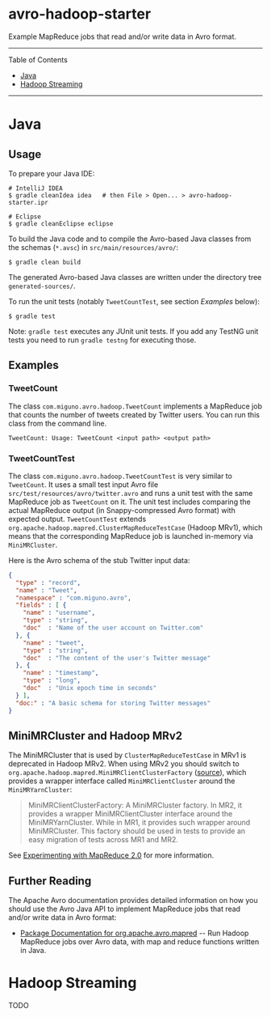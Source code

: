 avro-hadoop-starter
===================

Example MapReduce jobs that read and/or write data in Avro format.

---

Table of Contents

* <a href="#Java">Java</a>
* <a href="#Hadoop Streaming">Hadoop Streaming</a>

---


<a name="Java"></a>

# Java

## Usage

To prepare your Java IDE:

    # IntelliJ IDEA
    $ gradle cleanIdea idea   # then File > Open... > avro-hadoop-starter.ipr

    # Eclipse
    $ gradle cleanEclipse eclipse


To build the Java code and to compile the Avro-based Java classes from the schemas (``*.avsc``) in
``src/main/resources/avro/``:

    $ gradle clean build

The generated Avro-based Java classes are written under the directory tree ``generated-sources/``.

To run the unit tests (notably ``TweetCountTest``, see section _Examples_ below):

    $ gradle test

Note: ``gradle test`` executes any JUnit unit tests.  If you add any TestNG unit tests you need to run ``gradle testng``
for executing those.


## Examples

### TweetCount

The class ``com.miguno.avro.hadoop.TweetCount`` implements a MapReduce job that counts the number of tweets created by
Twitter users.  You can run this class from the command line.

    TweetCount: Usage: TweetCount <input path> <output path>

### TweetCountTest

The class ``com.miguno.avro.hadoop.TweetCountTest`` is very similar to ``TweetCount``.  It uses a small test input Avro
file ``src/test/resources/avro/twitter.avro`` and runs a unit test with the same MapReduce job as ``TweetCount`` on it.
The unit test includes comparing the actual MapReduce output (in Snappy-compressed Avro format) with expected output.
``TweetCountTest`` extends ``org.apache.hadoop.mapred.ClusterMapReduceTestCase`` (Hadoop MRv1), which means that the
corresponding MapReduce job is launched in-memory via ``MiniMRCluster``.

Here is the Avro schema of the stub Twitter input data:

```json
{
  "type" : "record",
  "name" : "Tweet",
  "namespace" : "com.miguno.avro",
  "fields" : [ {
    "name" : "username",
    "type" : "string",
    "doc"  : "Name of the user account on Twitter.com"
  }, {
    "name" : "tweet",
    "type" : "string",
    "doc"  : "The content of the user's Twitter message"
  }, {
    "name" : "timestamp",
    "type" : "long",
    "doc"  : "Unix epoch time in seconds"
  } ],
  "doc:" : "A basic schema for storing Twitter messages"
}
```


## MiniMRCluster and Hadoop MRv2

The MiniMRCluster that is used by ``ClusterMapReduceTestCase`` in MRv1 is deprecated in Hadoop MRv2.  When using MRv2
you should switch to ``org.apache.hadoop.mapred.MiniMRClientClusterFactory``
([source](https://svn.apache.org/repos/asf/hadoop/common/trunk/hadoop-mapreduce-project/hadoop-mapreduce-client/hadoop-mapreduce-client-jobclient/src/test/java/org/apache/hadoop/mapred/MiniMRClientClusterFactory.java)),
which provides a wrapper interface called ``MiniMRClientCluster`` around the ``MiniMRYarnCluster``:

> MiniMRClientClusterFactory:
> A MiniMRCluster factory. In MR2, it provides a wrapper MiniMRClientCluster interface around the MiniMRYarnCluster.
> While in MR1, it provides such wrapper around MiniMRCluster. This factory should be used in tests to provide an easy
> migration of tests across MR1 and MR2.

See [Experimenting with MapReduce 2.0](http://blog.cloudera.com/blog/2012/07/experimenting-with-mapreduce-2-0/) for more
information.


## Further Reading

The Apache Avro documentation provides detailed information on how you should use the Avro Java API to implement
MapReduce jobs that read and/or write data in Avro format:

* [Package Documentation for org.apache.avro.mapred](http://avro.apache.org/docs/1.7.4/api/java/index.html?org/apache/avro/mapred/package-summary.html)
  -- Run Hadoop MapReduce jobs over Avro data, with map and reduce functions written in Java.


<a name="Hadoop Streaming"></a>

# Hadoop Streaming

TODO
